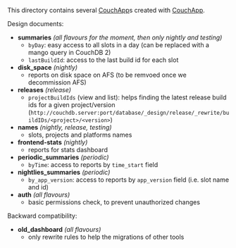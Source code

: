 This directory contains several [CouchApp](http://docs.couchdb.org/en/2.0.0/couchapp/)s
created with [CouchApp](https://pypi.python.org/pypi/Couchapp).

Design documents:
* **summaries** _(all flavours for the moment, then only nightly and testing)_
  * `byDay`: easy access to all slots in a day (can be replaced with a mango
    query in CouchDB 2)
  * `lastBuildId`: access to the last build id for each slot
* **disk_space** _(nightly)_
  * reports on disk space on AFS (to be remvoed once we decommission AFS)
* **releases** _(release)_
  * `projectBuildIds` (view and list): helps finding the latest release
    build ids for a given project/version
    (`http://couchdb.server:port/database/_design/release/_rewrite/buildIDs/<project>/<version>`)
* **names** _(nightly, release, testing)_
  * slots, projects and platforms names
* **frontend-stats** _(nightly)_
  * reports for stats dashboard
* **periodic_summaries** _(periodic)_
  * `byTime`: access to reports by `time_start` field
* **nightlies_summaries** _(periodic)_
  * `by_app_version`: access to reports by `app_version` field (i.e. slot name
    and id)
* **auth** _(all flavours)_
  * basic permissions check, to prevent unauthorized changes

Backward compatibility:
* **old_dashboard** _(all flavours)_
  * only rewrite rules to help the migrations of other tools
